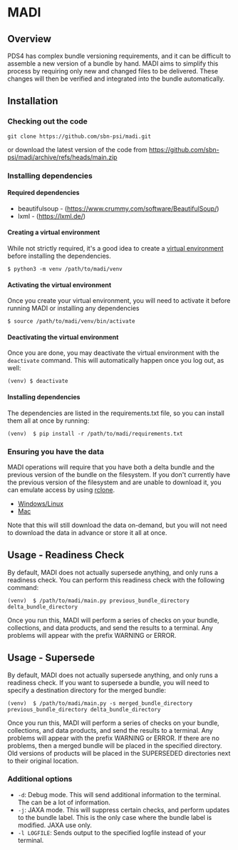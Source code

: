 # MADI

## Overview

PDS4 has complex bundle versioning requirements, and it can be difficult to assemble a new version of a bundle by hand. MADI aims to simplify this process by requiring only new and changed files to be delivered. These changes will then be verified and integrated into the bundle automatically.

## Installation

### Checking out the code

`git clone https://github.com/sbn-psi/madi.git`

or download the latest version of the code from https://github.com/sbn-psi/madi/archive/refs/heads/main.zip 

### Installing dependencies

#### Required dependencies

* beautifulsoup - (https://www.crummy.com/software/BeautifulSoup/) 
* lxml - (https://lxml.de/)

#### Creating a virtual environment

While not strictly required, it's a good idea to create a [virtual environment](https://docs.python.org/3/library/venv.html) before installing the dependencies. 

`$ python3 -m venv /path/to/madi/venv`

#### Activating the virtual environment

Once you create your virtual environment, you will need to activate it before running MADI or installing any dependencies

`$ source /path/to/madi/venv/bin/activate`

#### Deactivating the virtual environment

Once you are done, you may deactivate the virtual environment with the `deactivate` command. This will automatically happen once you log out, as well:

`(venv) $ deactivate`

#### Installing dependencies

The dependencies are listed in the requirements.txt file, so you can install them all at once by running:

`(venv)  $ pip install -r /path/to/madi/requirements.txt`

### Ensuring you have the data

MADI operations will require that you have both a delta bundle and the previous version of the bundle on the filesystem. If you don't currently have the previous version of the filesystem and are unable to download it, you can emulate access by using [rclone](https://rclone.org/).

* [Windows/Linux](https://rclone.org/commands/rclone_mount/)
* [Mac](https://rclone.org/commands/rclone_nfsmount/)

Note that this will still download the data on-demand, but you will not need to download the data in advance or store it all at once. 

## Usage - Readiness Check

By default, MADI does not actually supersede anything, and only runs a readiness check. You can perform this readiness check with the following command:

`(venv)  $ /path/to/madi/main.py previous_bundle_directory delta_bundle_directory`

Once you run this, MADI will perform a series of checks on your bundle, collections, and data products, and send the results to a terminal. Any problems will appear with the prefix WARNING or ERROR.

## Usage - Supersede

By default, MADI does not actually supersede anything, and only runs a readiness check. If you want to supersede a bundle, you will need to specify a destination directory for the merged bundle:

`(venv)  $ /path/to/madi/main.py -s merged_bundle_directory previous_bundle_directory delta_bundle_directory`

Once you run this, MADI will perform a series of checks on your bundle, collections, and data products, and send the results to a terminal. Any problems will appear with the prefix WARNING or ERROR. If there are no problems, then a merged bundle will be placed in the specified directory. Old versions of products will be placed in the SUPERSEDED directories next to their original location.


### Additional options

* `-d`: Debug mode. This will send additional information to the terminal. The can be a lot of information.
* `-j`: JAXA mode. This will suppress certain checks, and perform updates to the bundle label. This is the only case where the bundle label is modified. JAXA use only.
* `-l LOGFILE`: Sends output to the specified logfile instead of your terminal.

